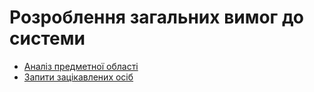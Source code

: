 # Розроблення загальних вимог до системи

- [Аналіз предметної області](./state-of-the-art.md)
- [Запити зацікавлених осіб](./stakeholders-needs.md)